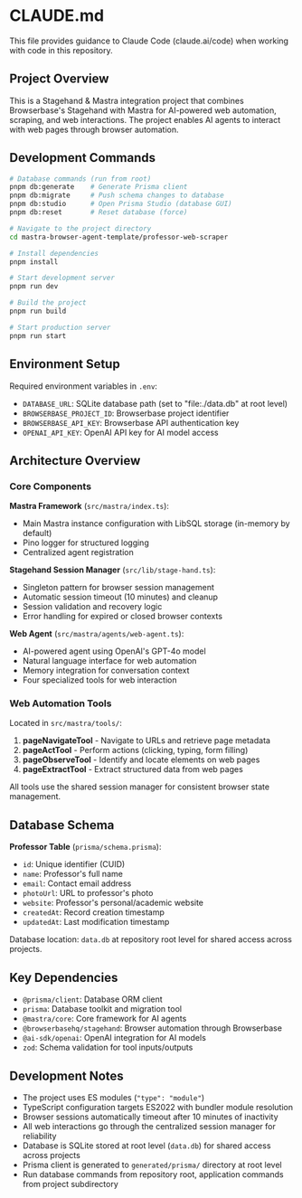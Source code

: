 # CLAUDE.md

This file provides guidance to Claude Code (claude.ai/code) when working with code in this repository.

## Project Overview

This is a Stagehand & Mastra integration project that combines Browserbase's Stagehand with Mastra for AI-powered web automation, scraping, and web interactions. The project enables AI agents to interact with web pages through browser automation.

## Development Commands

```bash
# Database commands (run from root)
pnpm db:generate    # Generate Prisma client
pnpm db:migrate     # Push schema changes to database
pnpm db:studio      # Open Prisma Studio (database GUI)
pnpm db:reset       # Reset database (force)

# Navigate to the project directory
cd mastra-browser-agent-template/professor-web-scraper

# Install dependencies
pnpm install

# Start development server
pnpm run dev

# Build the project
pnpm run build

# Start production server
pnpm run start
```

## Environment Setup

Required environment variables in `.env`:
- `DATABASE_URL`: SQLite database path (set to "file:./data.db" at root level)
- `BROWSERBASE_PROJECT_ID`: Browserbase project identifier  
- `BROWSERBASE_API_KEY`: Browserbase API authentication key
- `OPENAI_API_KEY`: OpenAI API key for AI model access

## Architecture Overview

### Core Components

**Mastra Framework** (`src/mastra/index.ts`):
- Main Mastra instance configuration with LibSQL storage (in-memory by default)
- Pino logger for structured logging
- Centralized agent registration

**Stagehand Session Manager** (`src/lib/stage-hand.ts`):
- Singleton pattern for browser session management
- Automatic session timeout (10 minutes) and cleanup
- Session validation and recovery logic
- Error handling for expired or closed browser contexts

**Web Agent** (`src/mastra/agents/web-agent.ts`):
- AI-powered agent using OpenAI's GPT-4o model
- Natural language interface for web automation
- Memory integration for conversation context
- Four specialized tools for web interaction

### Web Automation Tools

Located in `src/mastra/tools/`:

1. **pageNavigateTool** - Navigate to URLs and retrieve page metadata
2. **pageActTool** - Perform actions (clicking, typing, form filling)
3. **pageObserveTool** - Identify and locate elements on web pages
4. **pageExtractTool** - Extract structured data from web pages

All tools use the shared session manager for consistent browser state management.

## Database Schema

**Professor Table** (`prisma/schema.prisma`):
- `id`: Unique identifier (CUID)
- `name`: Professor's full name
- `email`: Contact email address
- `photoUrl`: URL to professor's photo
- `website`: Professor's personal/academic website
- `createdAt`: Record creation timestamp
- `updatedAt`: Last modification timestamp

Database location: `data.db` at repository root level for shared access across projects.

## Key Dependencies

- `@prisma/client`: Database ORM client
- `prisma`: Database toolkit and migration tool
- `@mastra/core`: Core framework for AI agents
- `@browserbasehq/stagehand`: Browser automation through Browserbase
- `@ai-sdk/openai`: OpenAI integration for AI models
- `zod`: Schema validation for tool inputs/outputs

## Development Notes

- The project uses ES modules (`"type": "module"`)
- TypeScript configuration targets ES2022 with bundler module resolution
- Browser sessions automatically timeout after 10 minutes of inactivity
- All web interactions go through the centralized session manager for reliability
- Database is SQLite stored at root level (`data.db`) for shared access across projects
- Prisma client is generated to `generated/prisma/` directory at root level
- Run database commands from repository root, application commands from project subdirectory
